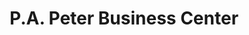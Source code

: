 ---
title: "P.A. Peter Business Center"
url: /ganta/p-a-peter-business-center/
shop: Lebensmittel
---